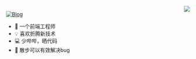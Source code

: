 <img align="right" src="https://github-readme-stats.vercel.app/api?username=gengjian1203&show_icons=true&icon_color=CE1D2D&text_color=718096&bg_color=ffffff&hide_title=true" />

[![Blog](https://img.shields.io/badge/Blog-v1.0.1-blue.svg)](https://gengjian1203.github.io/)

- 🐒 一个前端工程师
- 💡 喜欢折腾新技术
- 💻 少哔哔，晒代码
- 🎵 散步可以有效解决bug

